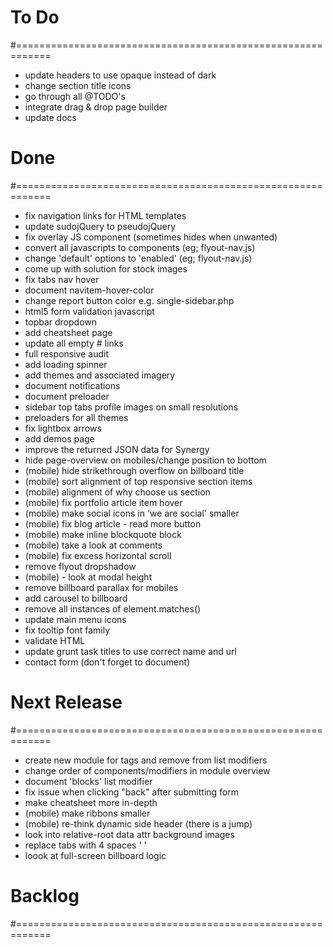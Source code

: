 # To Do
#============================================================

- update headers to use opaque instead of dark
- change section title icons
- go through all @TODO's
- integrate drag & drop page builder
- update docs

# Done
#============================================================

- fix navigation links for HTML templates
- update sudojQuery to pseudojQuery
- fix overlay JS component (sometimes hides when unwanted)
- convert all javascripts to components (eg; flyout-nav.js)
- change 'default' options to 'enabled' (eg; flyout-nav.js)
- come up with solution for stock images
- fix tabs nav hover
- document navitem-hover-color
- change report button color e.g. single-sidebar.php
- html5 form validation javascript
- topbar dropdown
- add cheatsheet page
- update all empty # links
- full responsive audit
- add loading spinner
- add themes and associated imagery
- document notifications
- document preloader
- sidebar top tabs profile images on small resolutions
- preloaders for all themes
- fix lightbox arrows
- add demos page
- improve the returned JSON data for Synergy
- hide page-overview on mobiles/change position to bottom
- (mobile) hide strikethrough overflow on billboard title
- (mobile) sort alignment of top responsive section items
- (mobile) alignment of why choose us section
- (mobile) fix portfolio article item hover
- (mobile) make social icons in 'we are social' smaller
- (mobile) fix blog article - read more button
- (mobile) make inline blockquote block
- (mobile) take a look at comments
- (mobile) fix excess horizontal scroll
- remove flyout dropshadow
- (mobile) - look at modal height
- remove billboard parallax for mobiles
- add carousel to billboard
- remove all instances of element.matches()
- update main menu icons
- fix tooltip font family
- validate HTML
- update grunt task titles to use correct name and url
- contact form (don't forget to document)

# Next Release
#============================================================

- create new module for tags and remove from list modifiers
- change order of components/modifiers in module overview
- document 'blocks' list modifier
- fix issue when clicking "back" after submitting form
- make cheatsheet more in-depth
- (mobile) make ribbons smaller
- (mobile) re-think dynamic side header (there is a jump)
- look into relative-root data attr background images
- replace tabs with 4 spaces '	'
- loook at full-screen billboard logic

# Backlog
#============================================================